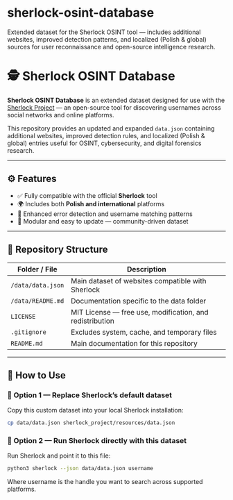 # sherlock-osint-database
Extended dataset for the Sherlock OSINT tool — includes additional websites, improved detection patterns, and localized (Polish &amp; global) sources for user reconnaissance and open-source intelligence research.

# 🕵️ Sherlock OSINT Database

**Sherlock OSINT Database** is an extended dataset designed for use with the [Sherlock Project](https://github.com/sherlock-project/sherlock) — an open-source tool for discovering usernames across social networks and online platforms.

This repository provides an updated and expanded `data.json` containing additional websites, improved detection rules, and localized (Polish & global) entries useful for OSINT, cybersecurity, and digital forensics research.

---

## ⚙️ Features

- ✅ Fully compatible with the official **Sherlock** tool  
- 🌍 Includes both **Polish and international** platforms  
- 🔎 Enhanced error detection and username matching patterns  
- 🧩 Modular and easy to update — community-driven dataset  

---

## 📁 Repository Structure

| Folder / File | Description |
|----------------|-------------|
| `/data/data.json` | Main dataset of websites compatible with Sherlock |
| `/data/README.md` | Documentation specific to the data folder |
| `LICENSE` | MIT License — free use, modification, and redistribution |
| `.gitignore` | Excludes system, cache, and temporary files |
| `README.md` | Main documentation for this repository |

---

## 🚀 How to Use

### 🔹 Option 1 — Replace Sherlock’s default dataset
Copy this custom dataset into your local Sherlock installation:
```bash
cp data/data.json sherlock_project/resources/data.json
```
### 🔹 Option 2 — Run Sherlock directly with this dataset
Run Sherlock and point it to this file:
```bash
python3 sherlock --json data/data.json username
```
Where username is the handle you want to search across supported platforms.
